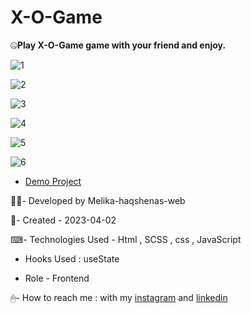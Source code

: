 # X-O-Game

🤐**Play X-O-Game game with your friend and enjoy.**

![1](https://github.com/Melika-haqshenas-web/Rock-Paper-Scissor-Game/assets/126666369/97d6742f-c2ae-4c97-9d91-751737285207)

![2](https://github.com/Melika-haqshenas-web/Rock-Paper-Scissor-Game/assets/126666369/11d55abb-e6af-4045-bf71-eb4fc6404d10)

![3](https://github.com/Melika-haqshenas-web/Rock-Paper-Scissor-Game/assets/126666369/26034ab3-1144-4c56-88a6-c0cfadea3ff3)

![4](https://github.com/Melika-haqshenas-web/Rock-Paper-Scissor-Game/assets/126666369/f672e0ec-8acb-4154-b03e-191e0c7aa218)

![5](https://github.com/Melika-haqshenas-web/Rock-Paper-Scissor-Game/assets/126666369/931c3b37-9c72-476b-a054-6666d0704805)

![6](https://github.com/Melika-haqshenas-web/Rock-Paper-Scissor-Game/assets/126666369/2d51e219-b3a7-4aad-9d9a-4b0972eab758)

- [Demo Project](https://melika-haqshenas-web.github.io/X-O-Game/)

👩‍💻- Developed by Melika-haqshenas-web

📅- Created - 2023-04-02

⌨- Technologies Used - Html , SCSS , css , JavaScript

- Hooks Used : useState 

- Role - Frontend

🖱- How to reach me : with my [instagram](https://www.instagram.com/melika.haqshenas_web/) and [linkedin](https://www.linkedin.com/in/melika-haqshenas-986b241a3)
